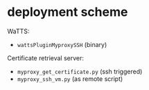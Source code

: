 deployment scheme
====

WaTTS:
 - `wattsPluginMyproxySSH` (binary)


Certificate retrieval server:
 - `myproxy_get_certificate.py` (ssh triggered)
 - `myproxy_ssh_vm.py` (as remote script)